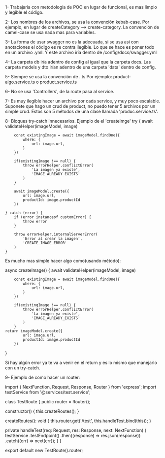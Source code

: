 1- Trabajaria con metodología de POO en lugar de funcional, es mas limpio y legible el código.

2- Los nombres de los archivos, se usa la convención kebab-case. Por ejemplo, en lugar de createCategory --> create-category. La convención de camel-case se usa nada mas para variables.

3- La forma de usar swagger no es la adecuada, si se usa asi con anotaciones el código es re contra ilegible. Lo que se hace es poner todo en un archivo .yml. Y este archivo iría dentro de /config/docs/swagger.yml

4- La carpeta db iría adentro de config al igual que la carpeta docs. Las carpeta models y dto irían adentro de una carpeta 'data' dentro de config.

5- Siempre se usa la convención de <nombre-archivo>.<carpeta o tipo>.ts Por ejemplo: product-algo.service.ts o product.service.ts

6- No se usa 'Controllers', de la route pasa al service.

7- Es muy ilegible hacer un archivo por cada service, y muy poco escalable. Suponete que hago un crud de product, no puedo tener 5 archivos por un simple crud. Estos son 5 métodos de una clase llamada 'produc.service.ts'.

8- Bloques try-catch innecesarios. Ejemplo de el 'createImge'
try {
await validateHelper(imageModel, image)

        const existingImage = await imageModel.findOne({
            where: {
                url: image.url,
            }
        })

        if(existingImage !== null) {
            throw errorHelper.conflictError(
                'La imagen ya existe',
                'IMAGE_ALREADY_EXISTS'
            )
        }

        await imageModel.create({
            url: image.url,
            productId: image.productId
        })

    } catch (error) {
        if (error instanceof customError) {
            throw error
        }

        throw errorHelper.internalServerError(
            'Error al crear la imagen',
            'CREATE_IMAGE_ERROR'
        )
    }

Es mucho mas simple hacer algo como(usando método):

async createImage() {
await validateHelper(imageModel, image)

        const existingImage = await imageModel.findOne({
            where: {
                url: image.url,
            }
        })

        if(existingImage !== null) {
            throw errorHelper.conflictError(
                'La imagen ya existe',
                'IMAGE_ALREADY_EXISTS'
            )
        }
    return imageModel.create({
            url: image.url,
            productId: image.productId
        })

}

Si hay algún error ya te va a venir en el return y es lo mismo que manejarlo con un try-catch.

9- Ejemplo de como hacer un router:

import { NextFunction, Request, Response, Router } from 'express';
import testService from '@services/test.service';

class TestRoute {
public router = Router();

constructor() {
this.createRoutes();
}

createRoutes(): void {
this.router.get('/test', this.handleTest.bind(this));
}

private handleTest(req: Request, res: Response, next: NextFunction) {
testService
.testEndpoint()
.then((response) => res.json(response))
.catch((err) => next(err));
}
}

export default new TestRoute().router;
